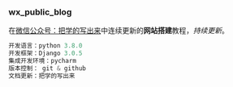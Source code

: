 ### wx_public_blog

在[微信公众号：把学的写出来](https://mp.weixin.qq.com/s?__biz=MzU1MTY1MTcyOQ==&mid=2247484302&idx=1&sn=d0f640a8948cd80d96ccf45f44041680&chksm=fb8f5370ccf8da66de24fa1fb4a878fa494d73d393664a0dd116e5c6158228948a29748c7d6d&token=720448054&lang=zh_CN#rd)中连续更新的**网站搭建**教程，*持续更新*。

```python
开发语言：python 3.8.0
开发框架：Django 3.0.5
集成开发环境：pycharm
版本控制： git & github
文档更新：把学的写出来
```

